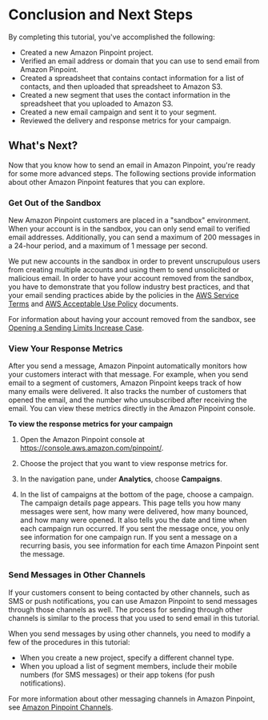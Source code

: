 # Conclusion and Next Steps<a name="tutorials-send-an-email-next-steps"></a>

By completing this tutorial, you've accomplished the following:
+ Created a new Amazon Pinpoint project\.
+ Verified an email address or domain that you can use to send email from Amazon Pinpoint\.
+ Created a spreadsheet that contains contact information for a list of contacts, and then uploaded that spreadsheet to Amazon S3\.
+ Created a new segment that uses the contact information in the spreadsheet that you uploaded to Amazon S3\.
+ Created a new email campaign and sent it to your segment\.
+ Reviewed the delivery and response metrics for your campaign\.

## What's Next?<a name="tutorials-send-an-email-next-steps-whats-next"></a>

Now that you know how to send an email in Amazon Pinpoint, you're ready for some more advanced steps\. The following sections provide information about other Amazon Pinpoint features that you can explore\.

### Get Out of the Sandbox<a name="tutorials-send-an-email-next-steps-whats-next-sandbox"></a>

New Amazon Pinpoint customers are placed in a "sandbox" environment\. When your account is in the sandbox, you can only send email to verified email addresses\. Additionally, you can send a maximum of 200 messages in a 24\-hour period, and a maximum of 1 message per second\.

We put new accounts in the sandbox in order to prevent unscrupulous users from creating multiple accounts and using them to send unsolicited or malicious email\. In order to have your account removed from the sandbox, you have to demonstrate that you follow industry best practices, and that your email sending practices abide by the policies in the [AWS Service Terms](https://aws.amazon.com/service-terms/) and [AWS Acceptable Use Policy](https://aws.amazon.com/agreement/) documents\.

For information about having your account removed from the sandbox, see [Opening a Sending Limits Increase Case](channels-email-manage-limits.md#channels-email-manage-limits-increase-case)\.

### View Your Response Metrics<a name="tutorials-send-an-email-next-steps-whats-next-metrics"></a>

After you send a message, Amazon Pinpoint automatically monitors how your customers interact with that message\. For example, when you send email to a segment of customers, Amazon Pinpoint keeps track of how many emails were delivered\. It also tracks the number of customers that opened the email, and the number who unsubscribed after receiving the email\. You can view these metrics directly in the Amazon Pinpoint console\.

**To view the response metrics for your campaign**

1. Open the Amazon Pinpoint console at [https://console\.aws\.amazon\.com/pinpoint/](https://console.aws.amazon.com/pinpoint/)\.

1. Choose the project that you want to view response metrics for\.

1. In the navigation pane, under **Analytics**, choose **Campaigns**\.

1. In the list of campaigns at the bottom of the page, choose a campaign\. The campaign details page appears\. This page tells you how many messages were sent, how many were delivered, how many bounced, and how many were opened\. It also tells you the date and time when each campaign run occurred\. If you sent the message once, you only see information for one campaign run\. If you sent a message on a recurring basis, you see information for each time Amazon Pinpoint sent the message\.

### Send Messages in Other Channels<a name="tutorials-send-an-email-next-steps-whats-next-other-channels"></a>

If your customers consent to being contacted by other channels, such as SMS or push notifications, you can use Amazon Pinpoint to send messages through those channels as well\. The process for sending through other channels is similar to the process that you used to send email in this tutorial\.

When you send messages by using other channels, you need to modify a few of the procedures in this tutorial:
+ When you create a new project, specify a different channel type\.
+ When you upload a list of segment members, include their mobile numbers \(for SMS messages\) or their app tokens \(for push notifications\)\.

For more information about other messaging channels in Amazon Pinpoint, see [Amazon Pinpoint Channels](channels.md)\.